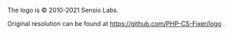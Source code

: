 The logo is © 2010-2021 Sensio Labs.

Original resolution can be found at https://github.com/PHP-CS-Fixer/logo .
